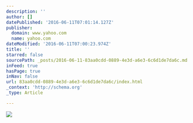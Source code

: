 ```yaml
---
description: ''
author: []
datePublished: '2016-06-11T07:01:14.127Z'
publisher:
  domain: www.yahoo.com
  name: yahoo.com
dateModified: '2016-06-11T07:00:23.974Z'
title: ''
starred: false
sourcePath: _posts/2016-06-11-83aa0cdd-0889-4e3d-a6e3-6c6d1de7da6c.md
inFeed: true
hasPage: true
inNav: false
url: 83aa0cdd-0889-4e3d-a6e3-6c6d1de7da6c/index.html
_context: 'http://schema.org'
_type: Article

---
```

![](https://s.yimg.com/lo/api/res/1.2/llw_QjflP1MX2FOSFWBjNA--/YXBwaWQ9eW15O3E9NzU7dz00MzU7c209MQ--/http://media.zenfs.com/en-US/homerun/people_218/8395994ea9d6038df9801226dff72688)